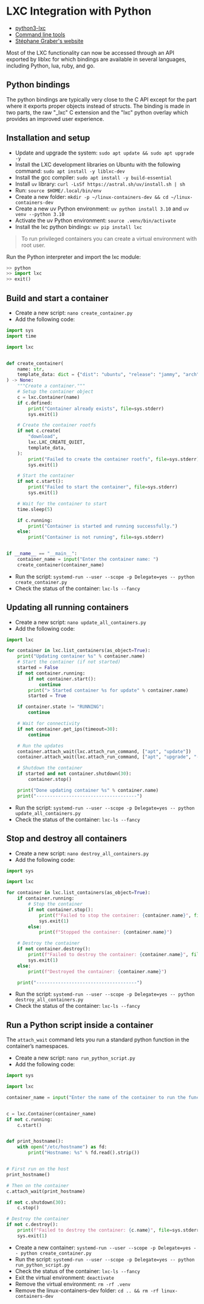 # LXC Integration with Python

- [python3-lxc](https://github.com/lxc/python3-lxc)
- [Command line tools](https://linuxcontainers.org/lxc/documentation/#python)
- [Stéphane Graber's website](https://stgraber.org/2014/02/05/lxc-1-0-scripting-with-the-api/)


Most of the LXC functionality can now be accessed through an API exported by liblxc for which bindings are available in several languages, including Python, lua, ruby, and go.

## Python bindings 

The python bindings are typically very close to the C API except for the part where it exports proper objects instead of structs. The binding is made in two parts, the raw "_lxc" C extension and the "lxc" python overlay which provides an improved user experience.


## Installation and setup

- Update and upgrade the system: `sudo apt update && sudo apt upgrade -y`
- Install the LXC development libraries on Ubuntu with the following command: `sudo apt install -y liblxc-dev`
- Install the gcc compiler: `sudo apt install -y build-essential`
- Install `uv` library: `curl -LsSf https://astral.sh/uv/install.sh | sh`
- Run: `source $HOME/.local/bin/env`
- Create a new folder: `mkdir -p ~/linux-containers-dev && cd ~/linux-containers-dev`
- Create a new uv Python environment: `uv python install 3.10` and `uv venv --python 3.10`
- Activate the uv Python environment: `source .venv/bin/activate`
- Install the lxc python bindings: `uv pip install lxc`

> To run privileged containers you can create a virtual environment with root user.

Run the Python interpreter and import the lxc module:

```python
>> python
>> import lxc
>> exit()
```

## Build and start a container

- Create a new script: `nano create_container.py`
- Add the following code:
```python
import sys
import time

import lxc


def create_container(
    name: str,
    template_data: dict = {"dist": "ubuntu", "release": "jammy", "arch": "amd64"},
) -> None:
    """Create a container."""
    # Setup the container object
    c = lxc.Container(name)
    if c.defined:
        print("Container already exists", file=sys.stderr)
        sys.exit(1)

    # Create the container rootfs
    if not c.create(
        "download",
        lxc.LXC_CREATE_QUIET,
        template_data,
    ):
        print("Failed to create the container rootfs", file=sys.stderr)
        sys.exit(1)

    # Start the container
    if not c.start():
        print("Failed to start the container", file=sys.stderr)
        sys.exit(1)

    # Wait for the container to start
    time.sleep(5)

    if c.running:
        print("Container is started and running successfully.")
    else:
        print("Container is not running", file=sys.stderr)


if __name__ == "__main__":
    container_name = input("Enter the container name: ")
    create_container(container_name)
```
- Run the script: `systemd-run --user --scope -p Delegate=yes -- python create_container.py`
- Check the status of the container: `lxc-ls --fancy`

## Updating all running containers

- Create a new script: `nano update_all_containers.py`
- Add the following code:
```python
import lxc

for container in lxc.list_containers(as_object=True):
    print("Updating container %s" % container.name)
    # Start the container (if not started)
    started = False
    if not container.running:
        if not container.start():
            continue
        print("> Started container %s for update" % container.name)
        started = True

    if container.state != "RUNNING":
        continue

    # Wait for connectivity
    if not container.get_ips(timeout=30):
        continue

    # Run the updates
    container.attach_wait(lxc.attach_run_command, ["apt", "update"])
    container.attach_wait(lxc.attach_run_command, ["apt", "upgrade", "-y"])

    # Shutdown the container
    if started and not container.shutdown(30):
        container.stop()

    print("Done updating container %s" % container.name)
    print("-------------------------------------")
```

- Run the script: `systemd-run --user --scope -p Delegate=yes -- python update_all_containers.py`
- Check the status of the container: `lxc-ls --fancy`

## Stop and destroy all containers

- Create a new script: `nano destroy_all_containers.py`
- Add the following code:
```python
import sys

import lxc

for container in lxc.list_containers(as_object=True):
    if container.running:
        # Stop the container
        if not container.stop():
            print(f"Failed to stop the container: {container.name}", file=sys.stderr)
            sys.exit(1)
        else:
            print(f"Stopped the container: {container.name}")

    # Destroy the container
    if not container.destroy():
        print(f"Failed to destroy the container: {container.name}", file=sys.stderr)
        sys.exit(1)
    else:
        print(f"Destroyed the container: {container.name}")

    print("-------------------------------------")
```

- Run the script: `systemd-run --user --scope -p Delegate=yes -- python destroy_all_containers.py`
- Check the status of the container: `lxc-ls --fancy`

## Run a Python script inside a container

The `attach_wait` command lets you run a standard python function in the container’s namespaces.

- Create a new script: `nano run_python_script.py`
- Add the following code:
```python
import sys

import lxc

container_name = input("Enter the name of the container to run the function on: ")


c = lxc.Container(container_name)
if not c.running:
    c.start()


def print_hostname():
    with open("/etc/hostname") as fd:
        print("Hostname: %s" % fd.read().strip())


# First run on the host
print_hostname()

# Then on the container
c.attach_wait(print_hostname)

if not c.shutdown(30):
    c.stop()

# Destroy the container
if not c.destroy():
    print(f"Failed to destroy the container: {c.name}", file=sys.stderr)
    sys.exit(1)
```

- Create a new container: `systemd-run --user --scope -p Delegate=yes -- python create_container.py`
- Run the script: `systemd-run --user --scope -p Delegate=yes -- python run_python_script.py`
- Check the status of the container: `lxc-ls --fancy`
- Exit the virtual environment: `deactivate`
- Remove the virtual environment: `rm -rf .venv`
- Remove the linux-containers-dev folder: `cd .. && rm -rf linux-containers-dev`
